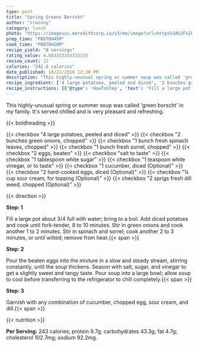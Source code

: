 ```yaml
---
type: post
title: "Spring Greens Borscht"
author: "crainny"
category: lunch
photo: "https://imagesvc.meredithcorp.io/v3/mm/image?url=https%3A%2F%2Fimages.media-allrecipes.com%2Fuserphotos%2F171101.jpg"
prep_time: "P0DT0H45M"
cook_time: "P0DT0H20M"
recipe_yield: "8 servings"
rating_value: 4.083333333333333
review_count: 12
calories: "242.6 calories"
date_published: 10/22/2018 12:30 PM
description: "This highly-unusual spring or summer soup was called 'green borscht' in my family. It's served chilled and is very pleasant and refreshing."
recipe_ingredient: ['4 large potatoes, peeled and diced', '2 bunches green onions, chopped', '1 bunch fresh spinach leaves, chopped', '1 bunch fresh sorrel, chopped', '2 eggs, beaten', 'salt to taste', '1 tablespoon white sugar', '1 teaspoon white vinegar, or to taste', '1 cucumber, diced', '2 hard-cooked eggs, diced', '¼ cup sour cream, for topping', '2 sprigs fresh dill weed, chopped']
recipe_instructions: [{'@type': 'HowToStep', 'text': 'Fill a large pot about 3/4 full with water; bring to a boil. Add diced potatoes and cook until fork-tender, 8 to 10 minutes. Stir in green onions and cook another 1 to 2 minutes. Stir in spinach and sorrel; cook another 2 to 3 minutes, or until wilted; remove from heat.\n'}, {'@type': 'HowToStep', 'text': 'Pour the beaten eggs into the mixture in a slow and steady stream, stirring constantly, until the soup thickens. Season with salt, sugar, and vinegar to get a slightly sweet and tangy taste. Pour soup into a large bowl; allow soup to cool before transferring to the refrigerator to chill completely.\n'}, {'@type': 'HowToStep', 'text': 'Garnish with any combination of cucumber, chopped egg, sour cream, and dill.\n'}]
---
```


This highly-unusual spring or summer soup was called 'green borscht' in my family. It's served chilled and is very pleasant and refreshing. 

{{< boldheading >}}

{{< checkbox "4 large potatoes, peeled and diced" >}}
{{< checkbox "2 bunches green onions, chopped" >}}
{{< checkbox "1 bunch fresh spinach leaves, chopped" >}}
{{< checkbox "1 bunch fresh sorrel, chopped" >}}
{{< checkbox "2  eggs, beaten" >}}
{{< checkbox "salt to taste" >}}
{{< checkbox "1 tablespoon white sugar" >}}
{{< checkbox "1 teaspoon white vinegar, or to taste" >}}
{{< checkbox "1  cucumber, diced  (Optional)" >}}
{{< checkbox "2  hard-cooked eggs, diced  (Optional)" >}}
{{< checkbox "¼ cup sour cream, for topping  (Optional)" >}}
{{< checkbox "2 sprigs fresh dill weed, chopped  (Optional)" >}}


{{< direction >}}

**Step: 1**

Fill a large pot about 3/4 full with water; bring to a boil. Add diced potatoes and cook until fork-tender, 8 to 10 minutes. Stir in green onions and cook another 1 to 2 minutes. Stir in spinach and sorrel; cook another 2 to 3 minutes, or until wilted; remove from heat.{{< span >}}

**Step: 2**

Pour the beaten eggs into the mixture in a slow and steady stream, stirring constantly, until the soup thickens. Season with salt, sugar, and vinegar to get a slightly sweet and tangy taste. Pour soup into a large bowl; allow soup to cool before transferring to the refrigerator to chill completely.{{< span >}}

**Step: 3**

Garnish with any combination of cucumber, chopped egg, sour cream, and dill.{{< span >}}

{{< nutrition >}}

**Per Serving:** 243 calories; protein 9.7g; carbohydrates 43.3g; fat 4.7g; cholesterol 102.7mg; sodium 92.2mg.